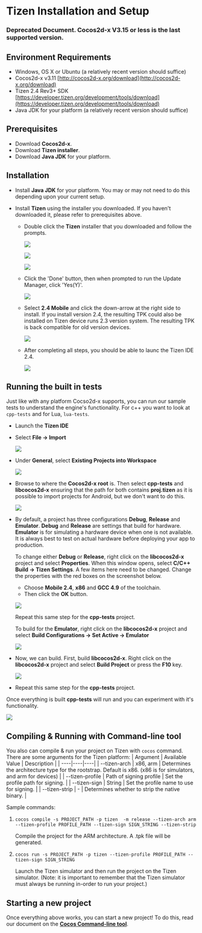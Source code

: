 # Tizen Installation and Setup

### Deprecated Document. Cocos2d-x V3.15 or less is the last supported version.

## Environment Requirements
* Windows, OS X or Ubuntu (a relatively recent version should suffice)
* Cocos2d-x v3.11 [http://cocos2d-x.org/download](http://cocos2d-x.org/download)
* Tizen 2.4 Rev3+ SDK [https://developer.tizen.org/development/tools/download](https://developer.tizen.org/development/tools/download)
* Java JDK for your platform (a relatively recent version should suffice)

## Prerequisites
* Download __Cocos2d-x__.
* Download __Tizen installer__.
* Download __Java JDK__ for your platform.

## Installation
* Install __Java JDK__ for your platform. You may or may not need to do this depending upon your current setup.
* Install __Tizen__ using the installer you downloaded. If you haven't downloaded it, please refer to prerequisites above.

  * Double click the __Tizen__ installer that you downloaded and follow the prompts.

    ![](Tizen-img/double_click_installer.png "")

    ![](Tizen-img/ready_to_install.png "")

    ![](Tizen-img/installing.png "")

  * Click the 'Done' button, then when prompted to run the Update Manager, click 'Yes(Y)'.

    ![](Tizen-img/prompt_update_manager.png "")

  * Select __2.4 Mobile__ and click the down-arrow at the right side to install. If you install version 2.4, the resulting TPK could also be installed on Tizen device runs 2.3 version system. The resulting TPK is back compatible for old version devices.

    ![](Tizen-img/updating_update_manager.png "")

  * After completing all steps, you should be able to launc the Tizen IDE 2.4.

    ![](Tizen-img/ide.png "")

## Running the built in tests
Just like with any platform Cocso2d-x supports, you can run our sample tests to understand the engine's functionality.
For c++ you want to look at `cpp-tests` and for Lua, `lua-tests`.

  * Launch the __Tizen IDE__
  * Select __File -> Import__

    ![](Tizen-img/ide-import-1.png "")

  * Under __General__, select __Existing Projects into Workspace__

    ![](Tizen-img/ide-import-2.png "")

  * Browse to where the __Cocos2d-x root__ is. Then select __cpp-tests__ and __libcocos2d-x__ ensuring that the path for both contains __proj.tizen__ as it is possible to import projects for Android, but we don't want to do this.

    ![](Tizen-img/ide-import-3.png "")

  * By default, a project has three configurations __Debug__, __Release__ and __Emulator__. __Debug__ and __Release__ are settings that build for hardware. __Emulator__ is for simulating a hardware device when one is not available. It is always best to test on actual hardware before deploying your app to production.

    To change either __Debug__ or __Release__, right click on the __libcocos2d-x__ project and select __Properties__. When this window opens, select __C/C++ Build -> Tizen Settings__. A few items here need to be changed. Change the properties with the red boxes on the screenshot below.
      * Choose __Mobile 2.4__, __x86__ and __GCC 4.9__ of the toolchain.
      * Then click the __OK__ button.

      ![](Tizen-img/ide-build-1.png "")

    Repeat this same step for the __cpp-tests__ project.

    To build for the __Emulator__, right click on the __libcocos2d-x__ project and select __Build Configurations -> Set Active -> Emulator__

      ![](Tizen-img/ide-build-3.png "")

  * Now, we can build. First, build __libcocos2d-x__. Right click on the __libcocos2d-x__ project and select __Build Project__ or press the __F10__ key.

    ![](Tizen-img/ide-build-2.png "")

  * Repeat this same step for the __cpp-tests__ project.

Once everything is built __cpp-tests__ will run and you can experiment with it's functionality.

  ![](Tizen-img/cpp-tests.png "")

## Compiling & Running with Command-line tool
You also can compile & run your project on Tizen with `cocos` command. There are some arguments for the Tizen platform:
| Argument | Available Value | Description |
| ----|----|----|
| --tizen-arch | x86, arm | Determines the architecture type for the rootstrap. Default is x86. (x86 is for simulators, and arm for devices) |
| --tizen-profile | Path of signing profile | Set the profile path for signing. |
| --tizen-sign | String | Set the profile name to use for signing. |
| --tizen-strip | - | Determines whether to strip the native binary. |

Sample commands:
1. `cocos compile -s PROJECT_PATH -p tizen  -m release --tizen-arch arm --tizen-profile PROFILE_PATH --tizen-sign SIGN_STRING --tizen-strip`

    Compile the project for the ARM architecture. A .tpk file will be generated.

2. `cocos run -s PROJECT_PATH -p tizen --tizen-profile PROFILE_PATH --tizen-sign SIGN_STRING`

    Launch the Tizen simulator and then run the project on the Tizen simulator. (Note: it is important to remember that the Tizen simulator must always be running in-order to run your project.)

## Starting a new project
Once everything above works, you can start a new project! To do this, read our
document on the **[Cocos Command-line tool](../editors_and_tools/cocosCLTool/)**.
